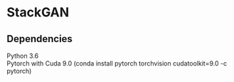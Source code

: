 # StackGAN
## Dependencies<br>
Python 3.6<br>
Pytorch with Cuda 9.0 (conda install pytorch torchvision cudatoolkit=9.0 -c pytorch)<br>
```
